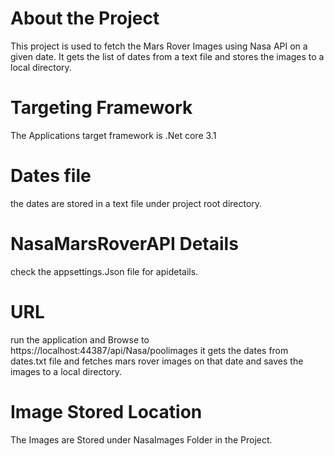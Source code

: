 # About the Project
This project is used to fetch the Mars Rover Images using Nasa API on a given date. It gets the list of dates from a text file and stores the images to a local directory.  

# Targeting Framework
The Applications target framework is .Net core 3.1

# Dates file
 the dates are stored in a text file under project root directory.

# NasaMarsRoverAPI Details
check the appsettings.Json file for apidetails.

# URL
run the application and Browse to https://localhost:44387/api/Nasa/poolimages it gets the dates from dates.txt file and fetches mars rover images on that date and saves the images to a local directory.  

# Image Stored Location  
The Images are Stored under NasaImages Folder in the Project.



